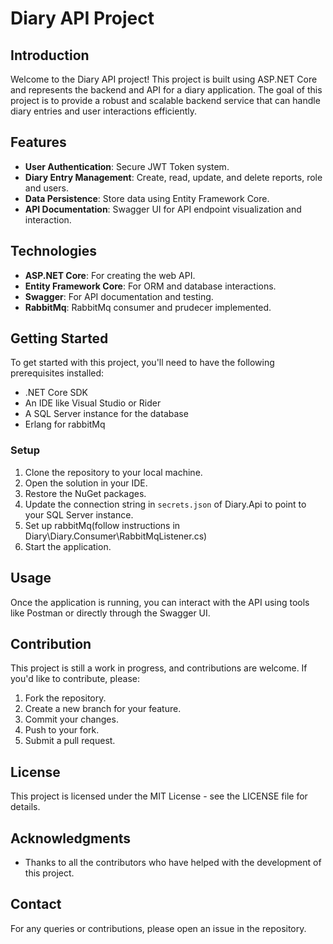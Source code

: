 # Diary API Project

## Introduction
Welcome to the Diary API project! This project is built using ASP.NET Core and represents the backend and API for a diary application. The goal of this project is to provide a robust and scalable backend service that can handle diary entries and user interactions efficiently.

## Features
- **User Authentication**: Secure JWT Token system.
- **Diary Entry Management**: Create, read, update, and delete reports, role and users.
- **Data Persistence**: Store data using Entity Framework Core.
- **API Documentation**: Swagger UI for API endpoint visualization and interaction.

## Technologies
- **ASP.NET Core**: For creating the web API.
- **Entity Framework Core**: For ORM and database interactions.
- **Swagger**: For API documentation and testing.
- **RabbitMq**: RabbitMq consumer and prudecer implemented.

## Getting Started
To get started with this project, you'll need to have the following prerequisites installed:
- .NET Core SDK
- An IDE like Visual Studio or Rider
- A SQL Server instance for the database
- Erlang for rabbitMq

### Setup
1. Clone the repository to your local machine.
2. Open the solution in your IDE.
3. Restore the NuGet packages.
4. Update the connection string in `secrets.json` of Diary.Api to point to your SQL Server instance.
5. Set up rabbitMq(follow instructions in Diary\Diary.Consumer\RabbitMqListener.cs)
6. Start the application.

## Usage
Once the application is running, you can interact with the API using tools like Postman or directly through the Swagger UI.

## Contribution
This project is still a work in progress, and contributions are welcome. If you'd like to contribute, please:
1. Fork the repository.
2. Create a new branch for your feature.
3. Commit your changes.
4. Push to your fork.
5. Submit a pull request.

## License
This project is licensed under the MIT License - see the LICENSE file for details.

## Acknowledgments
- Thanks to all the contributors who have helped with the development of this project.

## Contact
For any queries or contributions, please open an issue in the repository.

